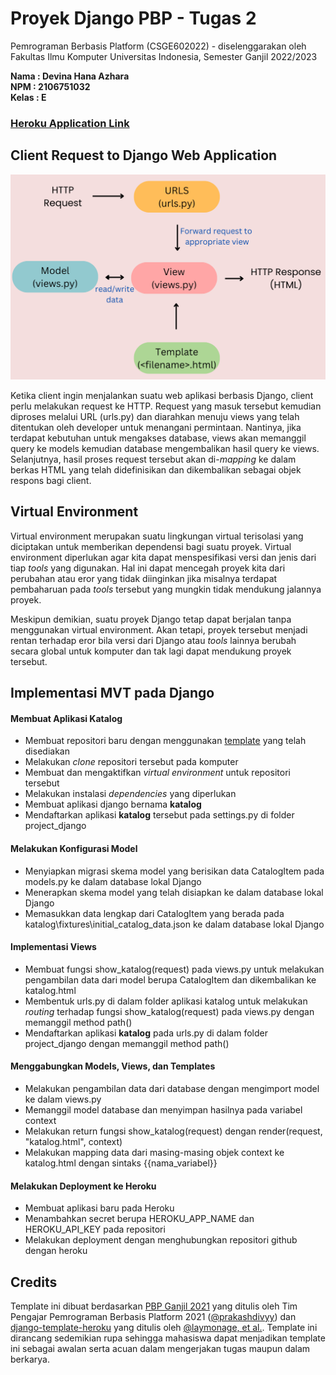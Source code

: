 # Proyek Django PBP - Tugas 2

Pemrograman Berbasis Platform (CSGE602022) - diselenggarakan oleh Fakultas Ilmu Komputer Universitas Indonesia, Semester Ganjil 2022/2023

**Nama   : Devina Hana Azhara**<br/>
**NPM    : 2106751032**<br/>
**Kelas  : E**<br/>


### [Heroku Application Link](https://tugas-2-devina.herokuapp.com/katalog/)


## Client Request to Django Web Application

![Client Request](/assets/bagan.png)

Ketika client ingin menjalankan suatu web aplikasi berbasis Django, client perlu melakukan request ke HTTP. Request yang masuk tersebut kemudian diproses melalui URL (urls.py) dan diarahkan menuju views yang telah ditentukan oleh developer untuk menangani permintaan. Nantinya, jika terdapat kebutuhan untuk mengakses database, views akan memanggil query ke models kemudian database mengembalikan hasil query ke views. Selanjutnya, hasil proses request tersebut akan di-*mapping* ke dalam berkas HTML yang telah didefinisikan dan dikembalikan sebagai objek respons bagi client.


## Virtual Environment

Virtual environment merupakan suatu lingkungan virtual terisolasi yang diciptakan untuk memberikan dependensi bagi suatu proyek. Virtual environment diperlukan agar kita dapat menspesifikasi versi dan jenis dari tiap *tools* yang digunakan. Hal ini dapat mencegah proyek kita dari perubahan atau eror yang tidak diinginkan jika misalnya terdapat pembaharuan pada *tools* tersebut yang mungkin tidak mendukung jalannya proyek. 

Meskipun demikian, suatu proyek Django tetap dapat berjalan tanpa menggunakan virtual environment. Akan tetapi, proyek tersebut menjadi rentan terhadap eror bila versi dari Django atau *tools* lainnya berubah secara global untuk komputer dan tak lagi dapat mendukung proyek tersebut. 


## Implementasi MVT pada Django

#### Membuat Aplikasi Katalog

* Membuat repositori baru dengan menggunakan [template](https://github.com/pbp-fasilkom-ui/assignment-repository) yang telah disediakan
* Melakukan *clone* repositori tersebut pada komputer
* Membuat dan mengaktifkan *virtual environment* untuk repositori tersebut
* Melakukan instalasi *dependencies* yang diperlukan
* Membuat aplikasi django bernama **katalog**
* Mendaftarkan aplikasi **katalog** tersebut pada settings.py di folder project_django

#### Melakukan Konfigurasi Model

* Menyiapkan migrasi skema model yang berisikan data CatalogItem pada models.py ke dalam database lokal Django
* Menerapkan skema model yang telah disiapkan ke dalam database lokal Django
* Memasukkan data lengkap dari CatalogItem yang berada pada katalog\fixtures\initial_catalog_data.json ke dalam database lokal Django

#### Implementasi Views

* Membuat fungsi show_katalog(request) pada views.py untuk melakukan pengambilan data dari model berupa CatalogItem dan dikembalikan ke katalog.html 
* Membentuk urls.py di dalam folder aplikasi katalog untuk melakukan *routing* terhadap fungsi show_katalog(request) pada views.py dengan memanggil method path()
* Mendaftarkan aplikasi **katalog** pada urls.py di dalam folder project_django dengan memanggil method path()

#### Menggabungkan Models, Views, dan Templates

* Melakukan pengambilan data dari database dengan mengimport model ke dalam views.py
* Memanggil model database dan menyimpan hasilnya pada variabel context
* Melakukan return fungsi show_katalog(request) dengan render(request, "katalog.html", context)
* Melakukan mapping data dari masing-masing objek context ke katalog.html dengan sintaks {{nama_variabel}}

#### Melakukan Deployment ke Heroku

* Membuat aplikasi baru pada Heroku
* Menambahkan secret berupa HEROKU_APP_NAME dan HEROKU_API_KEY pada repositori
* Melakukan deployment dengan menghubungkan repositori github dengan heroku



## Credits

Template ini dibuat berdasarkan [PBP Ganjil 2021](https://gitlab.com/PBP-2021/pbp-lab) yang ditulis oleh Tim Pengajar Pemrograman Berbasis Platform 2021 ([@prakashdivyy](https://gitlab.com/prakashdivyy)) dan [django-template-heroku](https://github.com/laymonage/django-template-heroku) yang ditulis oleh [@laymonage, et al.](https://github.com/laymonage). Template ini dirancang sedemikian rupa sehingga mahasiswa dapat menjadikan template ini sebagai awalan serta acuan dalam mengerjakan tugas maupun dalam berkarya.